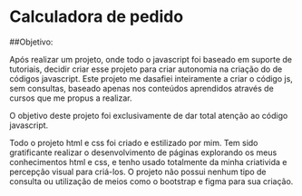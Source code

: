 # Calculadora de pedido


##Objetivo:

<P> Após realizar um projeto, onde todo o javascript foi baseado em suporte de tutoriais, decidir criar esse projeto para criar autonomia na criação do de códigos javascript. Este projeto me dasafiei inteiramente a criar o código js, sem consultas, baseado apenas nos conteúdos aprendidos através de cursos que me propus a realizar. <p>

<p> O objetivo deste projeto foi exclusivamente de dar total atenção ao código javascript.<p>

<p> Todo o projeto html e css foi criado e estilizado por mim. Tem sido gratificante realizar o desenvolvimento de páginas explorando os meus conhecimentos html e css, e tenho usado totalmente da minha criativida e percepção visual para criá-los. O projeto não possui nenhum tipo de consulta ou utilização de meios como o bootstrap e figma para sua criação.
